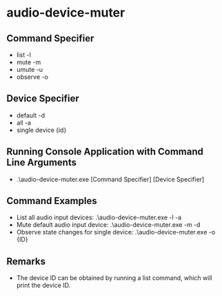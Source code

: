 # audio-device-muter
## Command Specifier
- list -l 
- mute -m
- umute -u
- observe -o

## Device Specifier
- default -d
- all -a
- single device {id}

## Running Console Application with Command Line Arguments
- .\audio-device-muter.exe [Command Specifier] [Device Specifier]

## Command Examples
- List all audio input devices: .\audio-device-muter.exe -l -a
- Mute default audio input device: .\audio-device-muter.exe -m -d
- Observe state changes for single device: .\audio-device-muter.exe -o {ID}

## Remarks
- The device ID can be obtained by running a list command, which will print the device ID.
